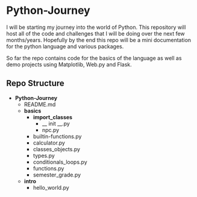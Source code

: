 # Python-Journey
I will be starting my journey into the world of Python. This repository will host all of the code and challenges that I will be doing over the next few months/years. Hopefully by the end this repo will be a mini documentation for the python language and various packages. 

So far the repo contains code for the basics of the language as well as demo projects using Matplotlib, Web.py and Flask.

## Repo Structure
- __Python-Journey__
  - README.md
  - __basics__
      - __import_classes__
          - __ init __.py
          - npc.py
    - builtin-functions.py
    - calculator.py
    - classes_objects.py
    - types.py
    - conditionals_loops.py
    - functions.py
    - semester_grade.py
  - __intro__
    - hello_world.py
